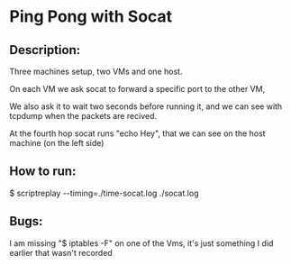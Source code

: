 Ping Pong with Socat
============

Description:
-----------

Three machines setup, two VMs and one host.

On each VM we ask socat to forward a specific port to the other VM,

We also ask it to wait two seconds before running it, and we can see with tcpdump when the packets are recived.

At the fourth hop socat runs "echo Hey", that we can see on the host machine (on the left side)


How to run:
-----------

$ scriptreplay --timing=./time-socat.log ./socat.log


Bugs:
-----------

I am missing "$ iptables -F" on one of the Vms, it's just something I did earlier that wasn't recorded
